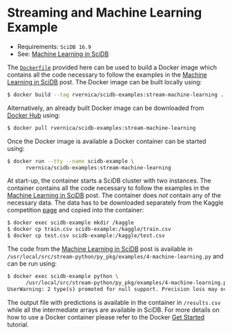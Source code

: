 # Streaming and Machine Learning Example

* Requirements: `SciDB 16.9`
* See:
  [Machine Learning in SciDB](http://rvernica.github.io/2017/10/streaming-machine-learning)

The [`Dockerfile`](Dockerfile) provided here can be used to build a
Docker image which contains all the code necessary to follow the
examples in the
[Machine Learning in SciDB](http://rvernica.github.io/2017/10/streaming-machine-learning)
post. The Docker image can be built locally using:

```bash
$ docker build --tag rvernica/scidb-examples:stream-machine-learning .
```

Alternatively, an already built Docker image can be downloaded from
[Docker Hub](https://hub.docker.com/r/rvernica/scidb-examples) using:

```bash
$ docker pull rvernica/scidb-examples:stream-machine-learning
```

Once the Docker image is available a Docker container can be
started using:

```bash
$ docker run --tty --name scidb-example \
      rvernica/scidb-examples:stream-machine-learning
```

At start-up, the container starts a SciDB cluster with two
instances. The container contains all the code necessary to follow the
examples in the
[Machine Learning in SciDB](http://rvernica.github.io/2017/10/streaming-machine-learning)
post. The container does *not* contain any of the necessary data. The
data has to be downloaded separately from the Kaggle competition
[page](https://www.kaggle.com/c/digit-recognizer/data) and copied into
the container:

```bash
$ docker exec scidb-example mkdir /kaggle
$ docker cp train.csv scidb-example:/kaggle/train.csv
$ docker cp test.csv scidb-example:/kaggle/test.csv
```

The code from the
[Machine Learning in SciDB](http://rvernica.github.io/2017/10/streaming-machine-learning)
post is available in `/usr/local/src/stream-python/py_pkg/examples/4-machine-learning.py` and can be run using:

```bash
$ docker exec scidb-example python \
      /usr/local/src/stream-python/py_pkg/examples/4-machine-learning.py
UserWarning: 2 type(s) promoted for null support. Precision loss may occur
```

The output file with predictions is available in the container in
`/results.csv` while all the intermediate arrays are available in
SciDB. For more details on how to use a Docker container please refer
to the Docker
[Get Started](https://docs.docker.com/get-started/part2/) tutorial.
